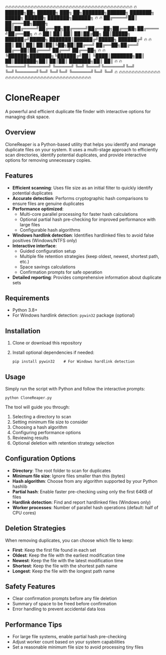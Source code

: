 🔥🔥🔥🔥🔥🔥🔥🔥🔥🔥🔥🔥🔥🔥🔥🔥🔥🔥🔥🔥🔥🔥🔥🔥🔥🔥🔥🔥🔥🔥🔥🔥🔥🔥🔥🔥🔥🔥🔥🔥
🔥     ██████╗██╗      ██████╗ ███╗   ██╗███████╗██████╗ ███████╗ █████╗ ██████╗ ███████╗██████╗  🔥
🔥    ██╔════╝██║     ██╔═══██╗████╗  ██║██╔════╝██╔══██╗██╔════╝██╔══██╗██╔══██╗██╔════╝██╔══██╗ 🔥
🔥    ██║     ██║     ██║   ██║██╔██╗ ██║█████╗  ██████╔╝█████╗  ███████║██████╔╝█████╗  ██████╔╝ 🔥
🔥    ██║     ██║     ██║   ██║██║╚██╗██║██╔══╝  ██╔══██╗██╔══╝  ██╔══██║██╔═══╝ ██╔══╝  ██╔══██╗ 🔥
🔥    ╚██████╗███████╗╚██████╔╝██║ ╚████║███████╗██║  ██║███████╗██║  ██║██║     ███████╗██║  ██║ 🔥
🔥     ╚═════╝╚══════╝ ╚═════╝ ╚═╝  ╚═══╝╚══════╝╚═╝  ╚═╝╚══════╝╚═╝  ╚═╝╚═╝     ╚══════╝╚═╝  ╚═╝ 🔥
🔥🔥🔥🔥🔥🔥🔥🔥🔥🔥🔥🔥🔥🔥🔥🔥🔥🔥🔥🔥🔥🔥🔥🔥🔥🔥🔥🔥🔥🔥🔥🔥🔥🔥🔥🔥🔥🔥🔥🔥

# CloneReaper

A powerful and efficient duplicate file finder with interactive options for managing disk space.

## Overview

CloneReaper is a Python-based utility that helps you identify and manage duplicate files on your system. It uses a multi-stage approach to efficiently scan directories, identify potential duplicates, and provide interactive options for removing unnecessary copies.

## Features

- **Efficient scanning**: Uses file size as an initial filter to quickly identify potential duplicates
- **Accurate detection**: Performs cryptographic hash comparisons to ensure files are genuine duplicates
- **Performance optimized**:
    - Multi-core parallel processing for faster hash calculations
    - Optional partial hash pre-checking for improved performance with large files
    - Configurable hash algorithms
- **Windows hardlink detection**: Identifies hardlinked files to avoid false positives (Windows/NTFS only)
- **Interactive interface**:
    - Guided configuration setup
    - Multiple file retention strategies (keep oldest, newest, shortest path, etc.)
    - Space savings calculations
    - Confirmation prompts for safe operation
- **Detailed reporting**: Provides comprehensive information about duplicate sets

## Requirements

- Python 3.8+
- For Windows hardlink detection: `pywin32` package (optional)

## Installation

1. Clone or download this repository
2. Install optional dependencies if needed:

    `pip install pywin32    # For Windows hardlink detection`

## Usage

Simply run the script with Python and follow the interactive prompts:

`python CloneReaper.py`

The tool will guide you through:

1. Selecting a directory to scan
2. Setting minimum file size to consider
3. Choosing a hash algorithm
4. Configuring performance options
5. Reviewing results
6. Optional deletion with retention strategy selection

## Configuration Options

- **Directory**: The root folder to scan for duplicates
- **Minimum file size**: Ignore files smaller than this (bytes)
- **Hash algorithm**: Choose from any algorithm supported by your Python hashlib
- **Partial hash**: Enable faster pre-checking using only the first 64KB of files
- **Hardlink detection**: Find and report hardlinked files (Windows only)
- **Worker processes**: Number of parallel hash operations (default: half of CPU cores)

## Deletion Strategies

When removing duplicates, you can choose which file to keep:

- **First**: Keep the first file found in each set
- **Oldest**: Keep the file with the earliest modification time
- **Newest**: Keep the file with the latest modification time
- **Shortest**: Keep the file with the shortest path name
- **Longest**: Keep the file with the longest path name

## Safety Features

- Clear confirmation prompts before any file deletion
- Summary of space to be freed before confirmation
- Error handling to prevent accidental data loss

## Performance Tips

- For large file systems, enable partial hash pre-checking
- Adjust worker count based on your system capabilities
- Set a reasonable minimum file size to avoid processing tiny files
